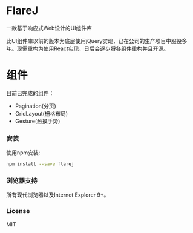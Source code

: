# FlareJ
一款基于响应式Web设计的UI组件库

此UI组件库以前的版本为底层使用jQuery实现，已在公司的生产项目中服役多年。现需重构为使用React实现，日后会逐步将各组件重构并且开源。

# 组件
目前已完成的组件：
* Pagination(分页)
* GridLayout(栅格布局)
* Gesture(触摸手势)

### 安装

使用npm安装:

```sh
npm install --save flarej
```

### 浏览器支持

所有现代浏览器以及Internet Explorer 9+。

### License

MIT
